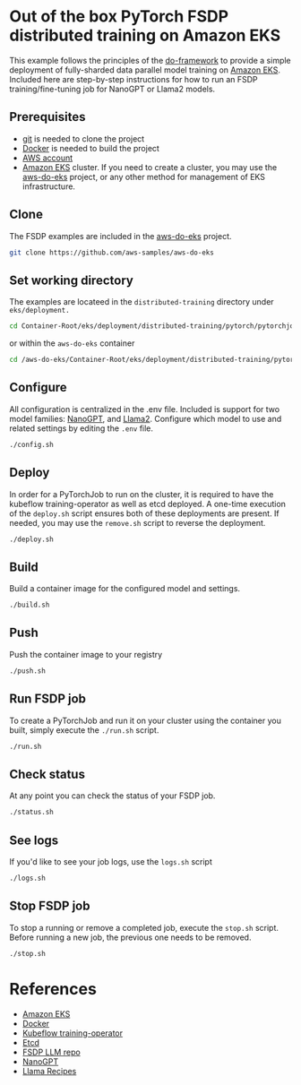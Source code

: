 # Out of the box PyTorch FSDP distributed training on Amazon EKS

This example follows the principles of the [do-framework](https://bit.ly/do-framework) to provide a simple deployment of fully-sharded data parallel model training on [Amazon EKS](https://aws.amazon.com/eks). Included here are step-by-step instructions for how to run an FSDP training/fine-tuning job for NanoGPT or Llama2 models.

## Prerequisites

* [git](https://git-scm.com/downloads) is needed to clone the project
* [Docker](https://docs.docker.com/get-docker/) is needed to build the project
* [AWS account](https://console.aws.amazon.com)
* [Amazon EKS](https://aws.amazon.com/eks) cluster. If you need to create a cluster, you may use the [aws-do-eks](https://bit.ly/do-eks) project, or any other method for management of EKS infrastructure. 

## Clone

The FSDP examples are included in the [aws-do-eks](https://bit.ly/do-eks) project.

```bash
git clone https://github.com/aws-samples/aws-do-eks
```

## Set working directory

The examples are locateed in the `distributed-training` directory under `eks/deployment.`

```bash
cd Container-Root/eks/deployment/distributed-training/pytorch/pytorchjob/fsdp
```

or within the `aws-do-eks` container

```bash
cd /aws-do-eks/Container-Root/eks/deployment/distributed-training/pytorch/pytorchjob/fsdp
```

## Configure

All configuration is centralized in the .env file. Included is support for two model families: [NanoGPT](https://github.com/lessw2020/fsdp_llm), and [Llama2](https://github.com/facebookresearch/llama-recipes). Configure which model to use and related settings by editing the `.env` file.

```bash
./config.sh
```

## Deploy

In order for a PyTorchJob to run on the cluster, it is required to have the kubeflow training-operator as well as etcd deployed. A one-time execution of the `deploy.sh` script ensures both of these deployments are present. If needed, you may use the `remove.sh` script to reverse the deployment.

```bash
./deploy.sh
```

## Build

Build a container image for the configured model and settings.

```bash
./build.sh
```

## Push

Push the container image to your registry

```bash
./push.sh
```

## Run FSDP job

To create a PyTorchJob and run it on your cluster using the container you built, simply execute the `./run.sh` script.

```bash
./run.sh
```

## Check status

At any point you can check the status of your FSDP job.

```bash
./status.sh
```

## See logs

If you'd like to see your job logs, use the `logs.sh` script

```bash
./logs.sh
```

## Stop FSDP job

To stop a running or remove a completed job, execute the `stop.sh` script.
Before running a new job, the previous one needs to be removed. 

```
./stop.sh
```

# References

* [Amazon EKS](https://aws.amazon.com/eks)
* [Docker](https://www.docker.com)
* [Kubeflow training-operator](https://github.com/kubeflow/training-operator)
* [Etcd](https://etcd.io/)
* [FSDP LLM repo](https://github.com/lessw2020/fsdp_llm)
* [NanoGPT](https://nano-gpt.com/)
* [Llama Recipes](https://github.com/facebookresearch/llama-recipes)
